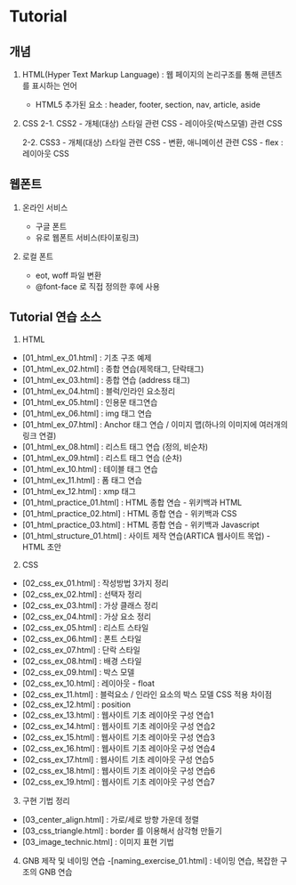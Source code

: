 # Tutorial

## 개념

1. HTML(Hyper Text Markup Language)
    : 웹 페이지의 논리구조를 통해 콘텐츠를 표시하는 언어
    - HTML5 추가된 요소 : header, footer, section, nav, article, aside

2. CSS
    2-1. CSS2
        - 개체(대상) 스타일 관련 CSS
        - 레이아웃(박스모델) 관련 CSS

    2-2. CSS3
        - 개체(대상) 스타일 관련 CSS
        - 변환, 애니메이션 관련 CSS
        - flex : 레이아웃 CSS

## 웹폰트

1. 온라인 서비스
    - 구글 폰트
    - 유로 웹폰트 서비스(타이포링크)

2. 로컬 폰트
    - eot, woff 파일 변환
    - @font-face 로 직접 정의한 후에 사용


## Tutorial 연습 소스

1. HTML

- [01_html_ex_01.html] : 기초 구조 예제
- [01_html_ex_02.html] : 종합 연습(제목태그, 단락태그)
- [01_html_ex_03.html] : 종합 연습 (address 태그)
- [01_html_ex_04.html] : 블럭/인라인 요소정리
- [01_html_ex_05.html] : 인용문 태그연습
- [01_html_ex_06.html] : img 태그 연습
- [01_html_ex_07.html] : Anchor 태그 연습 / 이미지 맵(하나의 이미지에 여러개의 링크 연결)
- [01_html_ex_08.html] : 리스트 태그 연습 (정의, 비순차)
- [01_html_ex_09.html] : 리스트 태그 연습 (순차)
- [01_html_ex_10.html] : 테이블 태그 연습
- [01_html_ex_11.html] : 폼 태그 연습
- [01_html_ex_12.html] : xmp 태그
- [01_html_practice_01.html] : HTML 종합 연습 - 위키백과 HTML
- [01_html_practice_02.html] : HTML 종합 연습 - 위키백과 CSS
- [01_html_practice_03.html] : HTML 종합 연습 - 위키백과 Javascript
- [01_html_structure_01.html] : 사이트 제작 연습(ARTICA 웹사이트 목업) - HTML 초안

2. CSS

- [02_css_ex_01.html] : 작성방법 3가지 정리
- [02_css_ex_02.html] : 선택자 정리
- [02_css_ex_03.html] : 가상 클래스 정리
- [02_css_ex_04.html] : 가상 요소 정리
- [02_css_ex_05.html] : 리스트 스타일
- [02_css_ex_06.html] : 폰트 스타일
- [02_css_ex_07.html] : 단락 스타일
- [02_css_ex_08.html] : 배경 스타일
- [02_css_ex_09.html] : 박스 모델
- [02_css_ex_10.html] : 레이아웃 - float
- [02_css_ex_11.html] : 블럭요소 / 인라인 요소의 박스 모델 CSS 적용 차이점
- [02_css_ex_12.html] : position
- [02_css_ex_13.html] : 웹사이트 기초 레이아웃 구성 연습1
- [02_css_ex_14.html] : 웹사이트 기초 레이아웃 구성 연습2
- [02_css_ex_15.html] : 웹사이트 기초 레이아웃 구성 연습3
- [02_css_ex_16.html] : 웹사이트 기초 레이아웃 구성 연습4
- [02_css_ex_17.html] : 웹사이트 기초 레이아웃 구성 연습5
- [02_css_ex_18.html] : 웹사이트 기초 레이아웃 구성 연습6
- [02_css_ex_19.html] : 웹사이트 기초 레이아웃 구성 연습7

3. 구현 기법 정리
- [03_center_align.html] : 가로/세로 방향 가운데 정렬
- [03_css_triangle.html] : border 를 이용해서 삼각형 만들기
- [03_image_technic.html] : 이미지 표현 기법


4. GNB 제작 및 네이밍 연습
-[naming_exercise_01.html] : 네이밍 연습, 복잡한 구조의 GNB 연습